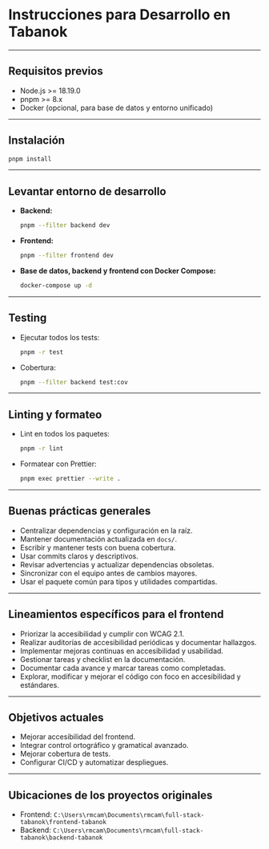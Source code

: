 # Instrucciones para Desarrollo en Tabanok

---

## Requisitos previos

- Node.js >= 18.19.0
- pnpm >= 8.x
- Docker (opcional, para base de datos y entorno unificado)

---

## Instalación

```bash
pnpm install
```

---

## Levantar entorno de desarrollo

- **Backend:**

  ```bash
  pnpm --filter backend dev
  ```

- **Frontend:**

  ```bash
  pnpm --filter frontend dev
  ```

- **Base de datos, backend y frontend con Docker Compose:**

  ```bash
  docker-compose up -d
  ```

---

## Testing

- Ejecutar todos los tests:

  ```bash
  pnpm -r test
  ```

- Cobertura:

  ```bash
  pnpm --filter backend test:cov
  ```

---

## Linting y formateo

- Lint en todos los paquetes:

  ```bash
  pnpm -r lint
  ```

- Formatear con Prettier:

  ```bash
  pnpm exec prettier --write .
  ```

---

## Buenas prácticas generales

- Centralizar dependencias y configuración en la raíz.
- Mantener documentación actualizada en `docs/`.
- Escribir y mantener tests con buena cobertura.
- Usar commits claros y descriptivos.
- Revisar advertencias y actualizar dependencias obsoletas.
- Sincronizar con el equipo antes de cambios mayores.
- Usar el paquete común para tipos y utilidades compartidas.

---

## Lineamientos específicos para el frontend

- Priorizar la accesibilidad y cumplir con WCAG 2.1.
- Realizar auditorías de accesibilidad periódicas y documentar hallazgos.
- Implementar mejoras continuas en accesibilidad y usabilidad.
- Gestionar tareas y checklist en la documentación.
- Documentar cada avance y marcar tareas como completadas.
- Explorar, modificar y mejorar el código con foco en accesibilidad y estándares.

---

## Objetivos actuales

- Mejorar accesibilidad del frontend.
- Integrar control ortográfico y gramatical avanzado.
- Mejorar cobertura de tests.
- Configurar CI/CD y automatizar despliegues.

---

## Ubicaciones de los proyectos originales

- Frontend: `C:\Users\rmcam\Documents\rmcam\full-stack-tabanok\frontend-tabanok`
- Backend: `C:\Users\rmcam\Documents\rmcam\full-stack-tabanok\backend-tabanok`
